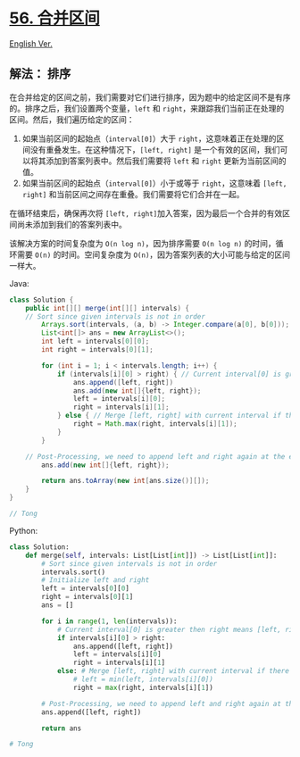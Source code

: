 # [56. 合并区间](https://leetcode.com/problems/merge-intervals/)

[English Ver.](/Solution/0056_Merge_Intervals.md)

## 解法： 排序

在合并给定的区间之前，我们需要对它们进行排序，因为题中的给定区间不是有序的。排序之后，我们设置两个变量，`left` 和 `right`，来跟踪我们当前正在处理的区间。然后，我们遍历给定的区间：

1. 如果当前区间的起始点（`interval[0]`）大于 `right`，这意味着正在处理的区间没有重叠发生。在这种情况下，`[left, right]` 是一个有效的区间，我们可以将其添加到答案列表中。然后我们需要将 `left` 和 `right` 更新为当前区间的值。
2. 如果当前区间的起始点（`interval[0]`）小于或等于 `right`，这意味着 `[left, right]` 和当前区间之间存在重叠。我们需要将它们合并在一起。

在循环结束后，确保再次将 `[left, right]`加入答案，因为最后一个合并的有效区间尚未添加到我们的答案列表中。

该解决方案的时间复杂度为 `O(n log n)`，因为排序需要 `O(n log n)` 的时间，循环需要 `O(n)` 的时间。空间复杂度为 `O(n)`，因为答案列表的大小可能与给定的区间一样大。

Java:

```java
class Solution {
    public int[][] merge(int[][] intervals) {
	// Sort since given intervals is not in order
        Arrays.sort(intervals, (a, b) -> Integer.compare(a[0], b[0]));
        List<int[]> ans = new ArrayList<>();
        int left = intervals[0][0];
        int right = intervals[0][1];

        for (int i = 1; i < intervals.length; i++) {
            if (intervals[i][0] > right) { // Current interval[0] is greater then right means [left, right] has not overlap with current interval, we can append it to ans and update left and right to current intervals
                ans.append([left, right])
                ans.add(new int[]{left, right});
                left = intervals[i][0];
                right = intervals[i][1];
            } else { // Merge [left, right] with current interval if there's a overlap
                right = Math.max(right, intervals[i][1]);
            }
        }

	// Post-Processing, we need to append left and right again at the end since last merged interval not added
        ans.add(new int[]{left, right});

        return ans.toArray(new int[ans.size()][]);
    }
}

// Tong
```

Python:

```python
class Solution:
    def merge(self, intervals: List[List[int]]) -> List[List[int]]:
        # Sort since given intervals is not in order
        intervals.sort()
        # Initialize left and right
        left = intervals[0][0]
        right = intervals[0][1]
        ans = []

        for i in range(1, len(intervals)):
            # Current interval[0] is greater then right means [left, right] has not overlap with current interval, we can append it to ans and update left and right to current intervals
            if intervals[i][0] > right:
                ans.append([left, right])
                left = intervals[i][0]
                right = intervals[i][1]
            else: # Merge [left, right] with current interval if there's a overlap
                # left = min(left, intervals[i][0])
                right = max(right, intervals[i][1])

        # Post-Processing, we need to append left and right again at the end since last merged interval has not been added
        ans.append([left, right])

        return ans

# Tong
```
